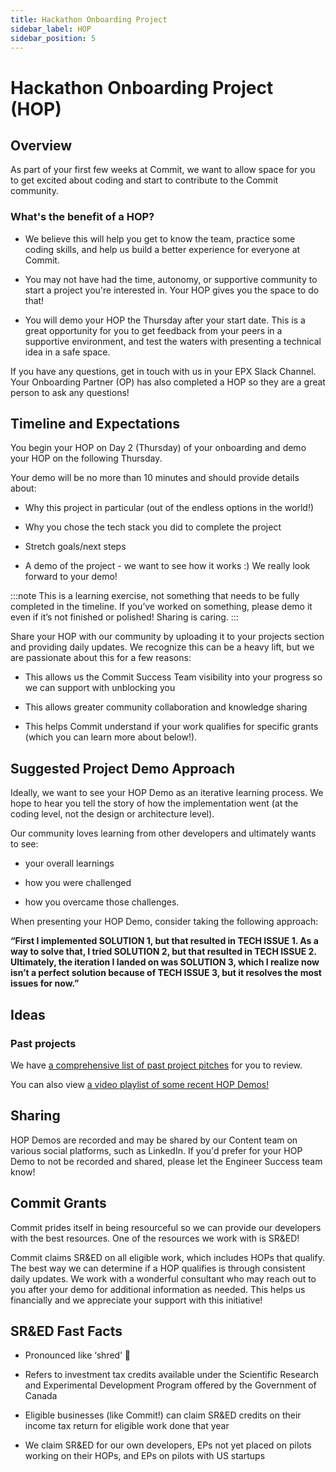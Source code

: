 ```yaml
---
title: Hackathon Onboarding Project
sidebar_label: HOP
sidebar_position: 5
---
```


# Hackathon Onboarding Project (HOP)

## Overview

As part of your first few weeks at Commit, we want to allow space for you to get excited about coding and start to contribute to the Commit community.

### What's the benefit of a HOP?

-   We believe this will help you get to know the team, practice some coding skills, and help us build a better experience for everyone at Commit.
    
-   You may not have had the time, autonomy, or supportive community to start a project you're interested in. Your HOP gives you the space to do that!
    
-   You will demo your HOP the Thursday after your start date. This is a great opportunity for you to get feedback from your peers in a supportive environment, and test the waters with presenting a technical idea in a safe space.
    

If you have any questions, get in touch with us in your EPX Slack Channel. Your Onboarding Partner (OP) has also completed a HOP so they are a great person to ask any questions!

## Timeline and Expectations

You begin your HOP on Day 2 (Thursday) of your onboarding and demo your HOP on the following Thursday.

Your demo will be no more than 10 minutes and should provide details about:

-   Why this project in particular (out of the endless options in the world!)
    
-   Why you chose the tech stack you did to complete the project
    
-   Stretch goals/next steps
    
-   A demo of the project - we want to see how it works :) We really look forward to your demo!
    

:::note
This is a learning exercise, not something that needs to be fully completed in the timeline. If you’ve worked on something, please demo it even if it’s not finished or polished! Sharing is caring.
:::


Share your HOP with our community by uploading it to your projects section and providing daily updates. We recognize this can be a heavy lift, but we are passionate about this for a few reasons:

-   This allows us the Commit Success Team visibility into your progress so we can support with unblocking you
    
-   This allows greater community collaboration and knowledge sharing
    
-   This helps Commit understand if your work qualifies for specific grants (which you can learn more about below!).
    

  

## Suggested Project Demo Approach

Ideally, we want to see your HOP Demo as an iterative learning process. We hope to hear you tell the story of how the implementation went (at the coding level, not the design or architecture level).

Our community loves learning from other developers and ultimately wants to see:

-   your overall learnings
    
-   how you were challenged
    
-   how you overcame those challenges.
    

When presenting your HOP Demo, consider taking the following approach:

**“First I implemented SOLUTION 1, but that resulted in TECH ISSUE 1. As a way to solve that, I tried SOLUTION 2, but that resulted in TECH ISSUE 2. Ultimately, the iteration I landed on was SOLUTION 3, which I realize now isn’t a perfect solution because of TECH ISSUE 3, but it resolves the most issues for now.”**

  

## Ideas

### Past projects

We have [a comprehensive list of past project pitches](https://drive.google.com/drive/u/1/folders/1xPY1nQUeTTlN_lfIDQwrYVde4zQx8_vf) for you to review. 

You can also view [a video playlist of some recent HOP Demos!](https://youtube.com/playlist?list=PLQRTWrxEpL0RJ281ZujVtGCEkDR7NLkmu)

## Sharing

HOP Demos are recorded and may be shared by our Content team on various social platforms, such as LinkedIn. If you'd prefer for your HOP Demo to not be recorded and shared, please let the Engineer Success team know!

## Commit Grants

Commit prides itself in being resourceful so we can provide our developers with the best resources. One of the resources we work with is SR&ED!

Commit claims SR&ED on all eligible work, which includes HOPs that qualify. The best way we can determine if a HOP qualifies is through consistent daily updates. We work with a wonderful consultant who may reach out to you after your demo for additional information as needed. This helps us financially and we appreciate your support with this initiative!

  
## SR&ED Fast Facts

-   Pronounced like ‘shred’ 🧀
    
-   Refers to investment tax credits available under the Scientific Research and Experimental Development Program offered by the Government of Canada
    
-   Eligible businesses (like Commit!) can claim SR&ED credits on their income tax return for eligible work done that year
    
-   We claim SR&ED for our own developers, EPs not yet placed on pilots working on their HOPs, and EPs on pilots with US startups
